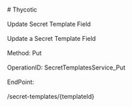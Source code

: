 <br>#     Thycotic</br>
<br>Update Secret Template Field</br>
<br>Update a Secret Template Field</br>
<br>Method: Put</br>
<br>OperationID: SecretTemplatesService_Put</br>
<br>EndPoint:</br>
<br>/secret-templates/{templateId}</br>
